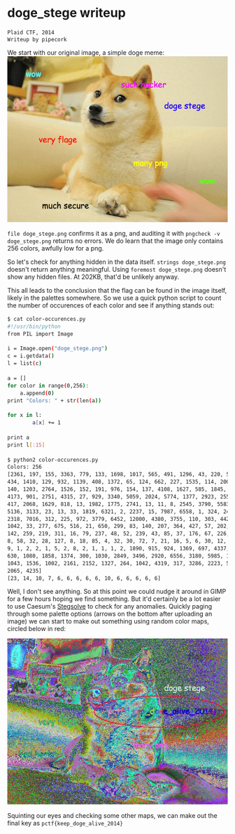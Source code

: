 # doge_stege writeup
    Plaid CTF, 2014
    Writeup by pipecork

We start with our original image, a simple doge meme:
![original image](doge_stege.png)

`file doge_stege.png` confirms it as a png, and auditing it with `pngcheck -v doge_stege.png` returns no errors. We do learn that the image only contains 256 colors, awfully low for a png.

So let's check for anything hidden in the data itself. `strings doge_stege.png` doesn't return anything meaningful. Using `foremost doge_stege.png` doesn't show any hidden files. At 202KB, that'd be unlikely anyway.

This all leads to the conclusion that the flag can be found in the image itself, likely in the palettes somewhere. So we use a quick python script to count the number of occurences of each color and see if anything stands out:
```bash
$ cat color-occurences.py
#!/usr/bin/python
from PIL import Image

i = Image.open("doge_stege.png")
c = i.getdata()
l = list(c)

a = []
for color in range(0,256):
    a.append(0)
print "Colors: " + str(len(a))

for x in l:
        a[x] += 1

print a
print l[:15]

$ python2 color-occurences.py
Colors: 256
[2361, 197, 155, 3363, 779, 133, 1698, 1017, 565, 491, 1296, 43, 220, 595, 522, 79, 695, 114, 119, 
434, 1410, 129, 932, 1139, 408, 1372, 65, 124, 662, 227, 1535, 114, 2006, 2040, 1433, 1538, 2106, 
140, 1203, 2764, 1526, 152, 191, 976, 154, 137, 4108, 1627, 585, 1845, 1175, 2709, 1432, 2143, 
4173, 901, 2751, 4315, 27, 929, 3340, 5059, 2024, 5774, 1377, 2923, 2555, 3717, 7051, 7568, 1892, 
417, 2068, 1629, 818, 13, 1982, 1775, 2741, 13, 11, 8, 2545, 3790, 5583, 106, 577, 3, 2029, 211, 
5136, 3133, 23, 13, 33, 1819, 6321, 2, 2237, 15, 7987, 6558, 1, 324, 249, 8, 2, 1158, 22, 4831, 
2318, 7016, 312, 225, 972, 3779, 6452, 12000, 4380, 3755, 110, 303, 4424, 5631, 8573, 726, 688, 
1042, 33, 277, 675, 516, 21, 650, 299, 83, 140, 207, 364, 427, 57, 202, 293, 97, 30, 361, 124, 
142, 259, 219, 311, 16, 79, 237, 48, 52, 239, 43, 85, 37, 176, 67, 226, 53, 90, 180, 241, 16, 15, 
8, 58, 32, 28, 127, 8, 18, 85, 4, 32, 30, 72, 7, 21, 16, 5, 6, 30, 12, 1, 11, 6, 16, 12, 1, 3, 3, 
9, 1, 2, 2, 1, 5, 2, 8, 2, 1, 1, 1, 2, 1890, 915, 924, 1369, 697, 4337, 383, 2878, 2785, 553, 1940, 
630, 1080, 1858, 1374, 300, 1030, 2849, 3496, 2920, 6556, 3180, 5985, 1047, 4110, 880, 929, 456, 
1043, 1536, 1002, 2161, 2152, 1327, 264, 1042, 4319, 317, 3286, 2223, 5089, 2944, 751, 3683, 1378, 
2065, 4235]
[23, 14, 10, 7, 6, 6, 6, 6, 6, 10, 6, 6, 6, 6, 6]
```

Well, I don't see anything. So at this point we could nudge it around in GIMP for a few hours hoping we find something. But it'd certainly be a lot easier to use Caesum's [Stegsolve](http://www.caesum.com/handbook/Stegsolve.jar) to check for any anomalies. Quickly paging through some palette options (arrows on the bottom after uploading an image) we can start to make out something using random color maps, circled below in red:

![Doge image with random color map](doge_stege-random-circled.png)

Squinting our eyes and checking some other maps, we can make out the final key as `pctf{keep_doge_alive_2014}`

